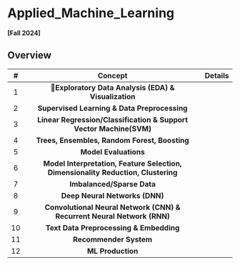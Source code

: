 # Applied_Machine_Learning
**[Fall 2024]**

## Overview

| #  | Concept                               | Details                                                                                                                |
|:---:|:-------------------------------------:|:-----------------------------------------------------------------------------------------------------------------------:|
| 1   | **Exploratory Data Analysis (EDA) & Visualization**  |  |
| 2   | **Supervised Learning & Data Preprocessing** |  |
| 3   | **Linear Regression/Classification & Support Vector Machine(SVM)**     |                                                                                                                       |
| 4   | **Trees, Ensembles, Random Forest, Boosting**           |                                                                                                                       |
| 5   | **Model Evaluations**|                                                                                                                       |
| 6   | **Model Interpretation, Feature Selection, Dimensionality Reduction, Clustering** |                                                                                                                       |
| 7   | **Imbalanced/Sparse Data**            |  |
| 8   | **Deep Neural Networks (DNN)**       |  |
| 9   | **Convolutional Neural Network (CNN) & Recurrent Neural Network (RNN)**       |  |
| 10  | **Text Data Preprocessing & Embedding**       |  |
| 11  | **Recommender System**       |  |
| 12  | **ML Production**       |  |
